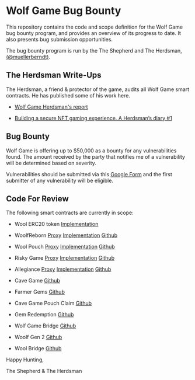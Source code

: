 
# Wolf Game Bug Bounty

This repository contains the code and scope definition for the Wolf Game bug bounty program, and provides an overview of its progress to date. It also presents bug submission opportunities.

The bug bounty program is run by the The Shepherd and The Herdsman, [(@muellerberndt)](https://twitter.com/muellerberndt).

## The Herdsman Write-Ups

The Herdsman, a friend & protector of the game, audits all Wolf Game smart contracts. He has published some of his work here.

- [Wolf Game Herdsman's report](https://muellerberndt.medium.com/wolf-game-herdsmans-report-5802c9d477bd)

- [Building a secure NFT gaming experience. A Herdsman’s diary #1](https://muellerberndt.medium.com/building-a-secure-nft-gaming-experience-a-herdsmans-diary-1-91aab11139dc)

## Bug Bounty

Wolf Game is offering up to $50,000 as a bounty for any vulnerabilities found. The amount received by the party that notifies me of a vulnerability will be determined based on severity.

Vulnerabilities should be submitted via this [Google Form](https://docs.google.com/forms/d/e/1FAIpQLSfWr5PxOq5NhFEG8jgPAG8IcTRDyj_X1M-RIwPNg8z6iBM3Kg/viewform) and the first submitter of any vulnerability will be eligible.

## Code For Review

The following smart contracts are currently in scope:

- Wool ERC20 token [Implementation](https://etherscan.io/address/0x8355dbe8b0e275abad27eb843f3eaf3fc855e525#code)

- WoolfReborn [Proxy](https://etherscan.io/address/0x7f36182dee28c45de6072a34d29855bae76dbe2f#code) [Implementation](https://etherscan.io/address/0x6aed9e5dda93b4243e87438790fea310fd182ea1#code) [Github](migration/WoolfReborn.sol)

- Wool Pouch [Proxy](https://etherscan.io/address/0xb76FBBB30e31F2c3BDaA2466CfB1CfE39b220D06#code) [Implementation](https://etherscan.io/address/0x425d27fae9b47e18278b746675002bca8d94e2f0#code) [Github](riskygame/WoolPouch.sol)

- Risky Game [Proxy](https://etherscan.io/address/0x830050A92e1694a2044dD1DDD1395E2CDadA8f2B#code) [Implementation](https://etherscan.io/address/0x867d1ef01122c87b1a5ee07effd06dc9c906f437#code) [Github](riskygame/RiskyGame.sol)

- Allegiance [Proxy](https://etherscan.io/address/0xd3a316d5fa3811553f67d9974e457c37d1c098b8#code) [Implementation](https://etherscan.io/address/0x605e768f4f22fcfb101dea87487d94387ad6e35d#code) [Github](alpha%20game/Allegiance.sol)

- Cave Game [Github](cave%20game/CaveGame.sol)

- Farmer Gems [Github](cave%20game/FarmerGem.sol)

- Cave Game Pouch Claim [Github](post%20cave%20game/CaveGamePouchClaim.sol)

- Gem Redemption [Github](post%20cave%20game/GemRedemption.sol)

- Wolf Game Bridge [Github](full%20game/WolfGameBridge.sol)

- Woolf Gen 2 [Github](full%20game/WoolfGen2.sol)

- Wool Bridge [Github](full%20game/WoolBridge.sol)

Happy Hunting,

The Shepherd & The Herdsman
